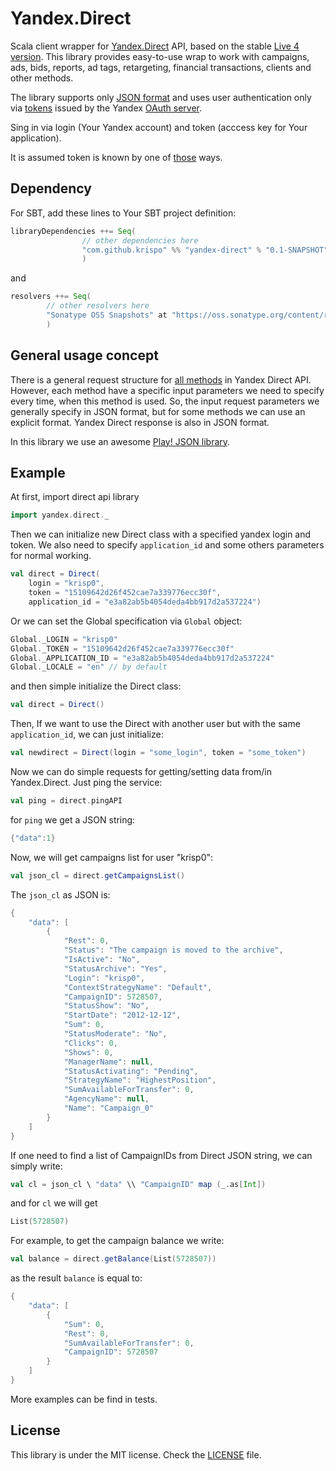 # Yandex.Direct

Scala client wrapper for [Yandex.Direct](http://api.yandex.com/direct/doc/concepts/About.xml) API, based on the stable [Live 4 version](http://api.yandex.com/direct/doc/concepts/Versions_live4.xml). 
This library provides easy-to-use wrap to work with campaigns, ads, bids, reports, ad tags, retargeting, 
financial transactions, clients and other methods.

The library supports only [JSON format](http://api.yandex.com/direct/doc/concepts/JSON.xml) and uses user authentication only via [tokens](http://api.yandex.com/direct/doc/concepts/auth-token.xml) issued by the Yandex [OAuth server](https://oauth.yandex.com/). 

Sing in via login (Your Yandex account) and token (acccess key for Your application).

It is assumed token is known by one of [those](http://api.yandex.com/oauth/doc/dg/reference/obtain-access-token.xml) ways.

## Dependency

For SBT, add these lines to Your SBT project definition:

```scala
libraryDependencies ++= Seq(
				// other dependencies here
				"com.github.krispo" %% "yandex-direct" % "0.1-SNAPSHOT"
				)				 
```
and
```scala
resolvers ++= Seq(
		// other resolvers here
		"Sonatype OSS Snapshots" at "https://oss.sonatype.org/content/repositories/snapshots"
		)
```

## General usage concept

There is a general request structure for [all methods](http://api.yandex.com/direct/doc/reference/_AllMethods.xml) in Yandex Direct API. 
However, each method have a specific input parameters we need to specify every time, when this method is used.
So, the input request parameters we generally specify in JSON format, but for some methods we can use an explicit format.
Yandex Direct response is also in JSON format.

In this library we use an awesome [Play! JSON library](http://www.playframework.com/documentation/2.1.1/ScalaJson).
   
## Example

At first, import direct api library

```scala
import yandex.direct._
```

Then we can initialize new Direct class with a specified yandex login and token. We also need to specify `application_id` and some others parameters for normal working.

```scala
val direct = Direct(
	login = "krisp0", 
	token = "15109642d26f452cae7a339776ecc30f",
	application_id = "e3a82ab5b4054deda4bb917d2a537224")
```  

Or we can set the Global specification via `Global` object:

```scala
Global._LOGIN = "krisp0"
Global._TOKEN = "15109642d26f452cae7a339776ecc30f"
Global._APPLICATION_ID = "e3a82ab5b4054deda4bb917d2a537224"
Global._LOCALE = "en" // by default
```

and then simple initialize the Direct class:

```scala
val direct = Direct()
```  

Then, If we want to use the Direct with another user but with the same `application_id`, we can just initialize:
```scala
val newdirect = Direct(login = "some_login", token = "some_token")
```  

Now we can do simple requests for getting/setting data from/in Yandex.Direct. 
Just ping the service:

```scala
val ping = direct.pingAPI
```

for `ping` we get a JSON string:
 
```scala
{"data":1}
```

Now, we will get campaigns list for user "krisp0":
 
```scala
val json_cl = direct.getCampaignsList()
```

The `json_cl` as JSON is:
 
```scala
{
    "data": [
        {
            "Rest": 0,
            "Status": "The campaign is moved to the archive",
            "IsActive": "No",
            "StatusArchive": "Yes",
            "Login": "krisp0",
            "ContextStrategyName": "Default",
            "CampaignID": 5728507,
            "StatusShow": "No",
            "StartDate": "2012-12-12",
            "Sum": 0,
            "StatusModerate": "No",
            "Clicks": 0,
            "Shows": 0,
            "ManagerName": null,
            "StatusActivating": "Pending",
            "StrategyName": "HighestPosition",
            "SumAvailableForTransfer": 0,
            "AgencyName": null,
            "Name": "Campaign_0"
        }
    ]
}
```

If one need to find a list of CampaignIDs from Direct JSON string, we can simply write:

```scala
val cl = json_cl \ "data" \\ "CampaignID" map (_.as[Int])
```

and for `cl` we will get 

```scala
List(5728507)
```

For example, to get the campaign balance we write:

```scala
val balance = direct.getBalance(List(5728507))
```

as the result `balance` is equal to:

```scala
{
    "data": [
        {
            "Sum": 0,
            "Rest": 0,
            "SumAvailableForTransfer": 0,
            "CampaignID": 5728507
        }
    ]
}
```

More examples can be find in tests.

## License

This library is under the MIT license. Check the [LICENSE](https://github.com/krispo/yandex-direct/blob/master/LICENSE) file.